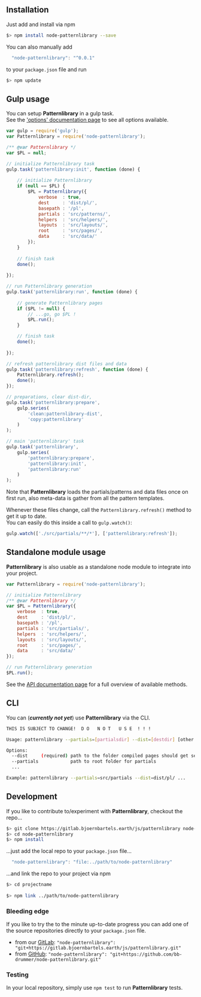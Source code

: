 ## Installation


Just add and install via npm

```bash
$> npm install node-patternlibrary --save
```

You can also manually add 
```js
  "node-patternlibrary": "^0.0.1"
```
to your `package.json` file and run 
```js
$> npm update
```


## Gulp usage

You can setup **Patternlibrary** in a gulp task.    
See the ['options' documentation page](options_docs.md) to see all options available.

```js
var gulp = require('gulp');
var Patternlibrary = require('node-patternlibrary');

/** @var Patternlibrary */
var $PL = null;

// initialize Patternlibrary task
gulp.task('patternlibrary:init', function (done) {
    
    // initialize Patternlibrary
    if (null == $PL) {
        $PL = Patternlibrary({
            verbose  : true,
            dest     : 'dist/pl/',
            basepath : '/pl',
            partials : 'src/patterns/',
            helpers  : 'src/helpers/',
            layouts  : 'src/layouts/',
            root     : 'src/pages/',
            data     : 'src/data/'
        });
    }
    
    // finish task
    done();
    
});

// run Patternlibrary generation
gulp.task('patternlibrary:run', function (done) {
    
    // generate Patternlibrary pages
    if ($PL != null) {
        // ...go, go $PL ! 
        $PL.run();
    }

    // finish task
    done();
    
});

// refresh patternlibrary dist files and data
gulp.task('patternlibrary:refresh', function (done) {
    Patternlibrary.refresh();
    done();
});

// preparations, clear dist-dir, 
gulp.task('patternlibrary:prepare',
    gulp.series(
        'clean:patternlibrary-dist',
        'copy:patternlibrary'
    )
);

// main 'patternlibrary' task
gulp.task('patternlibrary',
    gulp.series(
        'patternlibrary:prepare',
        'patternlibrary:init',
        'patternlibrary:run'
    )
);
```

Note that **Patternlibrary** loads the partials/patterns and data files once on first run, 
also meta-data is gather from all the pattern templates.

Whenever these files change, call the `Patternlibrary.refresh()` method to get it up to date.    
You can easily do this inside a call to `gulp.watch()`:

```js
gulp.watch(['./src/partials/**/*'], ['patternlibrary:refresh']);
```


## Standalone module usage

**Patternlibrary** is also usable as a standalone node module to integrate into your project. 

```js
var Patternlibrary = require('node-patternlibrary');

// initialize Patternlibrary
/** @var Patternlibrary */
var $PL = Patternlibrary({
    verbose  : true,
    dest     : 'dist/pl/',
    basepath : '/pl',
    partials : 'src/partials/',
    helpers  : 'src/helpers/',
    layouts  : 'src/layouts/',
    root     : 'src/pages/',
    data     : 'src/data/'
});

// run Patternlibrary generation
$PL.run();    
```

See the [API documentation page](api_docs.md) for a full overview of available methods.



## CLI

You can (_**currently not yet**_) use **Patternlibrary** via the CLI.

```bash
THIS IS SUBJECT TO CHANGE!  D O   N O T   U S E  ! ! !

Usage: patternlibrary --partials=[partialsdir] --dist=[destdir] [other options...]

Options:
  --dist     (required) path to the folder compiled pages should get sent to
  --partials            path to root folder for partials
  ...

Example: patternlibrary --partials=src/partials --dist=dist/pl/ ...
```




## Development

If you like to contribute to/experiment with **Patternlibrary**, checkout the repo...
```bash
$> git clone https://gitlab.bjoernbartels.earth/js/patternlibrary node-patternlibrary
$> cd node-patternlibrary
$> npm install
```

...just add the local repo to your `package.json` file...
```js
  "node-patternlibrary": "file:../path/to/node-patternlibrary"
```

...and link the repo to your project via npm
```bash
$> cd projectname
    
$> npm link ../path/to/node-patternlibrary 
```

### Bleeding edge

If you like to try the to the minute up-to-date progress you can add one of the source repositories directly to your `package.json` file.

-  from our [GitLab](https://gitlab.bjoernbartels.earth/js/patternlibrary):
   `"node-patternlibrary": "git+https://gitlab.bjoernbartels.earth/js/patternlibrary.git"`
-  from [GitHub](https://github.com/bb-drummer/node-patternlibrary):
   `"node-patternlibrary": "git+https://github.com/bb-drummer/node-patternlibrary.git"`


### Testing

In your local repository, simply use `npm test` to run **Patternlibrary** tests.
